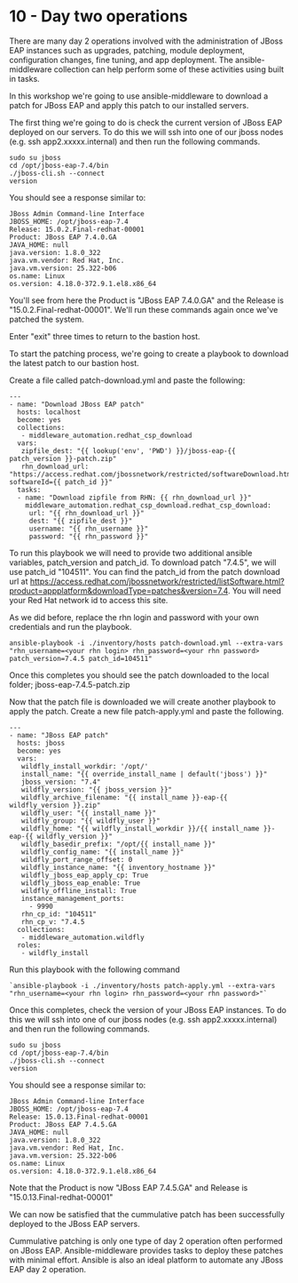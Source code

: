 # 10 - Day two operations

There are many day 2 operations involved with the administration of JBoss EAP instances such as upgrades, patching, module deployment, configuration changes, fine tuning, and app deployment. The ansible-middleware collection can help perform some of these activities using built in tasks.  

In this workshop we're going to use ansible-middleware to download a patch for JBoss EAP and apply this patch to our installed servers.

The first thing we're going to do is check the current version of JBoss EAP deployed on our servers. To do this we will ssh into one of our jboss nodes (e.g. ssh app2.xxxxx.internal) and then run the following commands.

```
sudo su jboss
cd /opt/jboss-eap-7.4/bin
./jboss-cli.sh --connect
version
```

You should see a response similar to:

```
JBoss Admin Command-line Interface
JBOSS_HOME: /opt/jboss-eap-7.4
Release: 15.0.2.Final-redhat-00001
Product: JBoss EAP 7.4.0.GA
JAVA_HOME: null
java.version: 1.8.0_322
java.vm.vendor: Red Hat, Inc.
java.vm.version: 25.322-b06
os.name: Linux
os.version: 4.18.0-372.9.1.el8.x86_64
```

You'll see from here the Product is "JBoss EAP 7.4.0.GA" and the Release is "15.0.2.Final-redhat-00001".  We'll run these commands again once we've patched the system.

Enter "exit" three times to return to the bastion host.

To start the patching process, we're going to create a playbook to download the latest patch to our bastion host.  

Create a file called patch-download.yml and paste the following:

```
---
- name: "Download JBoss EAP patch"
  hosts: localhost
  become: yes
  collections:
   - middleware_automation.redhat_csp_download
  vars:
   zipfile_dest: "{{ lookup('env', 'PWD') }}/jboss-eap-{{ patch_version }}-patch.zip"
   rhn_download_url: "https://access.redhat.com/jbossnetwork/restricted/softwareDownload.html?softwareId={{ patch_id }}"
  tasks:
  - name: "Download zipfile from RHN: {{ rhn_download_url }}"
    middleware_automation.redhat_csp_download.redhat_csp_download:
     url: "{{ rhn_download_url }}"
     dest: "{{ zipfile_dest }}"
     username: "{{ rhn_username }}"
     password: "{{ rhn_password }}"

```

To run this playbook we will need to provide two additional ansible variables, patch_version and patch_id.  To download patch "7.4.5", we will use patch_id "104511".  You can find the patch_id from the patch download url at https://access.redhat.com/jbossnetwork/restricted/listSoftware.html?product=appplatform&downloadType=patches&version=7.4. You will need your Red Hat network id to access this site.

As we did before, replace the rhn login and password with your own credentials and run the playbook.

`ansible-playbook -i ./inventory/hosts patch-download.yml --extra-vars "rhn_username=<your rhn login> rhn_password=<your rhn password> patch_version=7.4.5 patch_id=104511"`

Once this completes you should see the patch downloaded to the local folder; jboss-eap-7.4.5-patch.zip

Now that the patch file is downloaded we will create another playbook to apply the patch.  Create a new file patch-apply.yml and paste the following.

```
---
- name: "JBoss EAP patch"
  hosts: jboss
  become: yes
  vars:
   wildfly_install_workdir: '/opt/'
   install_name: "{{ override_install_name | default('jboss') }}"
   jboss_version: "7.4"
   wildfly_version: "{{ jboss_version }}"
   wildfly_archive_filename: "{{ install_name }}-eap-{{ wildfly_version }}.zip"
   wildfly_user: "{{ install_name }}"
   wildfly_group: "{{ wildfly_user }}"
   wildfly_home: "{{ wildfly_install_workdir }}/{{ install_name }}-eap-{{ wildfly_version }}"
   wildfly_basedir_prefix: "/opt/{{ install_name }}"
   wildfly_config_name: "{{ install_name }}"
   wildfly_port_range_offset: 0
   wildfly_instance_name: "{{ inventory_hostname }}"
   wildfly_jboss_eap_apply_cp: True
   wildfly_jboss_eap_enable: True
   wildfly_offline_install: True
   instance_management_ports:
     - 9990
   rhn_cp_id: "104511"
   rhn_cp_v: "7.4.5
  collections:
   - middleware_automation.wildfly
  roles:
   - wildfly_install
```

Run this playbook with the following command 

```
`ansible-playbook -i ./inventory/hosts patch-apply.yml --extra-vars "rhn_username=<your rhn login> rhn_password=<your rhn password>"`
```

Once this completes, check the version of your JBoss EAP instances. To do this we will ssh into one of our jboss nodes (e.g. ssh app2.xxxxx.internal) and then run the following commands.

```
sudo su jboss
cd /opt/jboss-eap-7.4/bin
./jboss-cli.sh --connect
version
```

You should see a response similar to:
```
JBoss Admin Command-line Interface
JBOSS_HOME: /opt/jboss-eap-7.4
Release: 15.0.13.Final-redhat-00001
Product: JBoss EAP 7.4.5.GA
JAVA_HOME: null
java.version: 1.8.0_322
java.vm.vendor: Red Hat, Inc.
java.vm.version: 25.322-b06
os.name: Linux
os.version: 4.18.0-372.9.1.el8.x86_64
```

Note that the Product is now "JBoss EAP 7.4.5.GA" and Release is "15.0.13.Final-redhat-00001"

We can now be satisfied that the cummulative patch has been successfully deployed to the JBoss EAP servers.  

Cummulative patching is only one type of day 2 operation often performed on JBoss EAP.  Ansible-middleware provides tasks to deploy these patches with minimal effort.  Ansible is also an ideal platform to automate any JBoss EAP day 2 operation.

